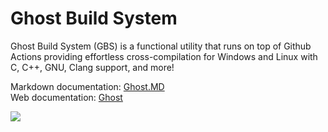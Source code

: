 # Ghost Build System

Ghost Build System (GBS) is a functional utility that runs on top of Github Actions providing effortless cross-compilation for Windows and Linux with C, C++, GNU, Clang support, and more! 

Markdown documentation: <a href="ghost.md">Ghost.MD</a><br>
Web documentation: <a href="https://h17i.github.io/ghost">Ghost</a>

<img src="https://img.shields.io/badge/License-MIT-green.svg?style=for-the-badge">
